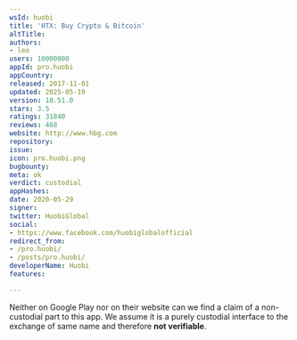 ```yaml
---
wsId: huobi
title: 'HTX: Buy Crypto & Bitcoin'
altTitle: 
authors:
- leo
users: 10000000
appId: pro.huobi
appCountry: 
released: 2017-11-01
updated: 2025-05-19
version: 10.51.0
stars: 3.5
ratings: 31840
reviews: 468
website: http://www.hbg.com
repository: 
issue: 
icon: pro.huobi.png
bugbounty: 
meta: ok
verdict: custodial
appHashes: 
date: 2020-05-29
signer: 
twitter: HuobiGlobal
social:
- https://www.facebook.com/huobiglobalofficial
redirect_from:
- /pro.huobi/
- /posts/pro.huobi/
developerName: Huobi
features: 

---
```


Neither on Google Play nor on their website can we find a claim of a
non-custodial part to this app. We assume it is a purely custodial interface to
the exchange of same name and therefore **not verifiable**.
